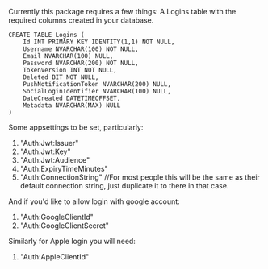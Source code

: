 Currently this package requires a few things:
A Logins table with the required columns created in your database.
```
CREATE TABLE Logins (
    Id INT PRIMARY KEY IDENTITY(1,1) NOT NULL,
    Username NVARCHAR(100) NOT NULL,
    Email NVARCHAR(100) NULL,
    Password NVARCHAR(200) NOT NULL,
    TokenVersion INT NOT NULL,
    Deleted BIT NOT NULL,
    PushNotificationToken NVARCHAR(200) NULL,
    SocialLoginIdentifier NVARCHAR(100) NULL,
    DateCreated DATETIMEOFFSET,
    Metadata NVARCHAR(MAX) NULL
)
```

Some appsettings to be set, particularly:
1. "Auth:Jwt:Issuer"
2. "Auth:Jwt:Key"
3. "Auth:Jwt:Audience"
4. "Auth:ExpiryTimeMinutes"
5. "Auth:ConnectionString" //For most people this will be the same as their default connection string, just duplicate it to there in that case.


And if you'd like to allow login with google account:
1. "Auth:GoogleClientId"
2. "Auth:GoogleClientSecret"


Similarly for Apple login you will need:
1. "Auth:AppleClientId"
